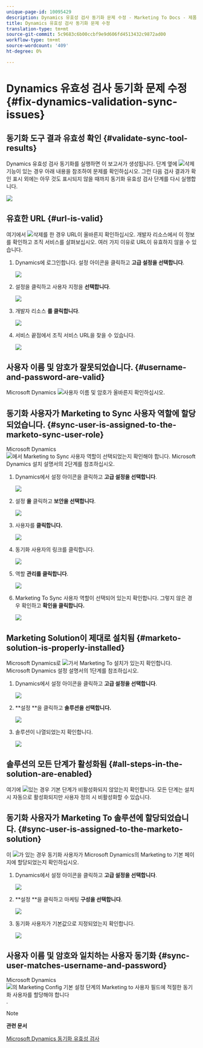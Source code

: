 ```yaml
---
unique-page-id: 10095429
description: Dynamics 유효성 검사 동기화 문제 수정 - Marketing To Docs - 제품 설명서
title: Dynamics 유효성 검사 동기화 문제 수정
translation-type: tm+mt
source-git-commit: 5c9683c6b00ccbf9e9d606fd4513432c9872ad00
workflow-type: tm+mt
source-wordcount: '409'
ht-degree: 0%

---
```



# Dynamics 유효성 검사 동기화 문제 수정 {#fix-dynamics-validation-sync-issues}

## 동기화 도구 결과 유효성 확인 {#validate-sync-tool-results}

Dynamics 유효성 검사 동기화를 실행하면 이 보고서가 생성됩니다. 단계 옆에 ![삭제](assets/delete.png) 기능이 있는 경우 아래 내용을 참조하여 문제를 확인하십시오. 그런 다음 검사 결과가 확인 표시 외에는 아무 것도 표시되지 않을 때까지 동기화 유효성 검사 단계를 다시 실행합니다.

![](assets/image2015-9-22-15-3a58-3a12.png)

## 유효한 URL {#url-is-valid}

여기에서 ![삭제를](assets/delete.png) 한 경우 URL이 올바른지 확인하십시오. 개발자 리소스에서 이 정보를 확인하고 조직 서비스를 살펴보십시오. 여러 가지 이유로 URL이 유효하지 않을 수 있습니다.

1. Dynamics에 로그인합니다. 설정 아이콘을 클릭하고 **고급 설정을 선택합니다**.

   ![](assets/one.png)

1. 설정을 클릭하고 사용자 지정을 **선택합니다**.

   ![](assets/two.png)

1. 개발자 리소스 **를 클릭합니다**.

   ![](assets/three.png)

1. 서비스 끝점에서 조직 서비스 URL을 찾을 수 있습니다.

   ![](assets/four.png)

## 사용자 이름 및 암호가 잘못되었습니다. {#username-and-password-are-valid}

Microsoft Dynamics ![사용자 이름](assets/delete.png) 및 암호가 올바른지 확인하십시오.

## 동기화 사용자가 Marketing to Sync 사용자 역할에 할당되었습니다. {#sync-user-is-assigned-to-the-marketo-sync-user-role}

Microsoft Dynamics ![에서 Marketing to Sync 사용자 역할이 선택되었는지 확인해야](assets/delete.png) 합니다. Microsoft Dynamics 설치 설명서의 2단계를 참조하십시오.

1. Dynamics에서 설정 아이콘을 클릭하고 **고급 설정을 선택합니다**.

   ![](assets/one.png)

1. 설정 **을** 클릭하고 **보안을 선택합니다**.

   ![](assets/six.png)

1. 사용자를 **클릭합니다.**

   ![](assets/image2015-9-24-9-3a47-3a25.png)

1. 동기화 사용자의 링크를 클릭합니다.

   ![](assets/seven.png)

1. 역할 **관리를 클릭합니다**.

   ![](assets/eight.png)

1. Marketing To Sync 사용자 역할이 선택되어 있는지 확인합니다. 그렇지 않은 경우 확인하고 **확인을 클릭합니다.**

   ![](assets/image2015-9-24-9-3a59-3a21.png)

## Marketing Solution이 제대로 설치됨 {#marketo-solution-is-properly-installed}

Microsoft Dynamics로 ![가서 Marketing To](assets/delete.png) 설치가 있는지 확인합니다. Microsoft Dynamics 설정 설명서의 1단계를 참조하십시오.

1. Dynamics에서 설정 아이콘을 클릭하고 **고급 설정을 선택합니다**.

   ![](assets/one.png)

1. **설정 **을 클릭하고 **솔루션을 선택합니다.**

   ![](assets/eleven.png)

1. 솔루션이 나열되었는지 확인합니다.

   ![](assets/twelve.png)

## 솔루션의 모든 단계가 활성화됨 {#all-steps-in-the-solution-are-enabled}

여기에 ![있는 경우](assets/delete.png) 기본 단계가 비활성화되지 않았는지 확인합니다. 모든 단계는 설치 시 자동으로 활성화되지만 사용자 정의 시 비활성화할 수 있습니다.

## 동기화 사용자가 Marketing To 솔루션에 할당되었습니다. {#sync-user-is-assigned-to-the-marketo-solution}

이 ![가 있는 경우](assets/delete.png) 동기화 사용자가 Microsoft Dynamics의 Marketing to 기본 페이지에 할당되었는지 확인하십시오.

1. Dynamics에서 설정 아이콘을 클릭하고 **고급 설정을 선택합니다**.

   ![](assets/one.png)

1. **설정 **을 클릭하고 마케팅 **구성을 선택합니다**.

   ![](assets/thirteen.png)

1. 동기화 사용자가 기본값으로 지정되었는지 확인합니다.

   ![](assets/fourteen.png)

## 사용자 이름 및 암호와 일치하는 사용자 동기화 {#sync-user-matches-username-and-password}

Microsoft Dynamics ![의 Marketing Config 기본 설정 단계의 Marketing to 사용자 필드에 적절한 동기화 사용자를 할당해야 합니다](assets/delete.png) .

>[!NOTE]
>
>**관련 문서**
>
>[Microsoft Dynamics 동기화 유효성 검사](../../../../../product-docs/crm-sync/microsoft-dynamics-sync/sync-setup/validate-microsoft-dynamics-sync.md)

